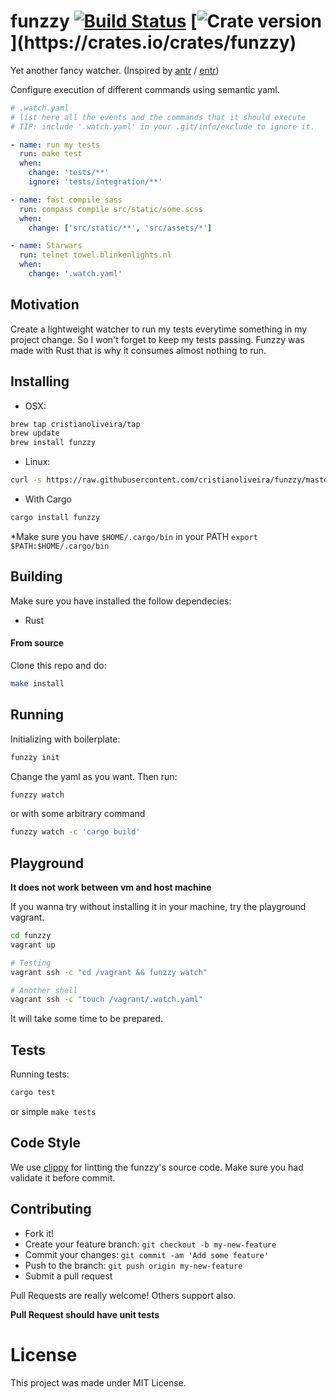 # funzzy  [![Build Status](https://travis-ci.org/cristianoliveira/funzzy.svg?branch=master)](https://travis-ci.org/cristianoliveira/funzzy) [![Crate version](https://img.shields.io/crates/v/funzzy.svg?)](https://crates.io/crates/funzzy)

Yet another fancy watcher. (Inspired by [antr](https://github.com/juanibiapina/antr) / [entr](http://entrproject.org/))

Configure execution of different commands using semantic yaml.

```yaml
# .watch.yaml
# list here all the events and the commands that it should execute
# TIP: include '.watch.yaml' in your .git/info/exclude to ignore it.

- name: run my tests
  run: make test
  when:
    change: 'tests/**'
    ignore: 'tests/integration/**'

- name: fast compile sass
  run: compass compile src/static/some.scss
  when:
    change: ['src/static/**', 'src/assets/*']

- name: Starwars
  run: telnet towel.blinkenlights.nl
  when:
    change: '.watch.yaml'
```

## Motivation
Create a lightweight watcher to run my tests everytime something in my project change. So I won't forget to keep my tests passing. Funzzy was made with Rust that is why it consumes almost nothing to run.


## Installing

  - OSX:
  ```bash
  brew tap cristianoliveira/tap
  brew update
  brew install funzzy
  ```

  - Linux:
  ```bash
  curl -s https://raw.githubusercontent.com/cristianoliveira/funzzy/master/linux-install.sh | sh
  ```

  - With Cargo
  ```bash
  cargo install funzzy
  ```
  *Make sure you have `$HOME/.cargo/bin` in your PATH
  `export $PATH:$HOME/.cargo/bin`

## Building
Make sure you have installed the follow dependecies:
- Rust

#### From source
Clone this repo and do:
```bash
make install
```

## Running
Initializing with boilerplate:
```bash
funzzy init
```
Change the yaml as you want. Then run:
```bash
funzzy watch
```

or with some arbitrary command
```bash
funzzy watch -c 'cargo build'
```

## Playground
**It does not work between vm and host machine**

If you wanna try without installing it in your machine, try the playground vagrant.
```bash
cd funzzy
vagrant up

# Testing
vagrant ssh -c "cd /vagrant && funzzy watch"

# Another shell
vagrant ssh -c "touch /vagrant/.watch.yaml"
```
It will take some time to be prepared.

## Tests
Running tests:
```bash
cargo test
```
or simple `make tests`

## Code Style
We use [clippy](https://github.com/Manishearth/rust-clippy) for lintting the funzzy's source code. Make sure you had validate it before commit. 

## Contributing
 - Fork it!
 - Create your feature branch: `git checkout -b my-new-feature`
 - Commit your changes: `git commit -am 'Add some feature'`
 - Push to the branch: `git push origin my-new-feature`
 - Submit a pull request

Pull Requests are really welcome! Others support also.

**Pull Request should have unit tests**

# License
This project was made under MIT License.
